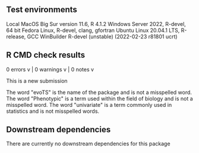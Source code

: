 ## Test environments
Local MacOS Big Sur version 11.6, R 4.1.2
Windows Server 2022, R-devel, 64 bit
Fedora Linux, R-devel, clang, gfortran
Ubuntu Linux 20.04.1 LTS, R-release, GCC
WinBuilder R-devel (unstable) (2022-02-23 r81801 ucrt)

## R CMD check results
0 errors v | 0 warnings v | 0 notes v

This is a new submission

The word "evoTS" is the name of the package and is not a misspelled word. 
The word "Phenotypic" is a term used within the field of biology and is not a misspelled word. 
The word "univariate" is a term commonly used in statistics and is not misspelled words.   

## Downstream dependencies
There are currently no downstream dependencies for this package

